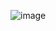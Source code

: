 ![image](https://github.com/KerwinAngeles/Etch-a-Sketch/assets/133922161/b8a604ad-42e8-4b07-a7a0-b3206f43d86c)
